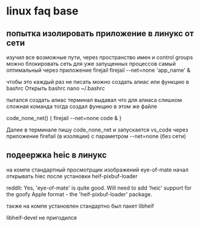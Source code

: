 # linux faq base

## попытка изолировать приложение в линукс от сети

изучил все возможные пути, через пространство имен и control groups можно блокировать сеть для уже запущенных процессов
самый оптимальный через приложение firejail
firejail --net=none 'app_name' &

чтобы это каждый раз не писать можно создать алиас или функцию в bashrc
Открыть bashrc
nano ~/.bashrc

пытался создать алиас терминал выдавал что для алиаса слишком сложная команда
тогда создал функцию в этом же файле

code_none_net()
    {
     	firejail --net=none code &
    }

Далее в терминале пишу code_none_net и запускается vs_code через приложение firefail (в изоляции) с параметром --net=none (без сети)

## подеержка heic в линукс

на компе стандартный просмотрщик изображений eye-of-mate начал открывать hiec после установки heif-pixbuf-loader

reddit:
Yes, 'eye-of-mate' is quite good.
Will need to add 'heic' support for the goofy Apple format - the 'heif-pixbuf-loader' package.

также на компе установлен стандартно был пакет libheif

libheif-devel не пригодился


